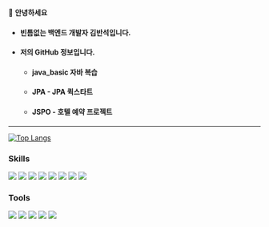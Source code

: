 👋 **안녕하세요**

* #### 빈틈없는 백엔드 개발자 **김반석**입니다.
* #### 저의 GitHub 정보입니다.
   * #### java_basic 자바 복습
   * #### JPA - JPA 퀵스타트
   * #### JSPO - 호텔 예약 프로젝트
--- 
   
[![Top Langs](https://github-readme-stats.vercel.app/api/top-langs/?username=bani92&layout=compact)](https://github.com/bani92/github-readme-stats)
### Skills
<img src="https://img.shields.io/badge/java -007396?style=for-the-badge&logo=java&logoColor=white"> <img src="https://img.shields.io/badge/Spring%20Boot%20%20-6DB33F?style=for-the-badge&logo=Spring&logoColor=white"> <img src="https://img.shields.io/badge/java%20script-F7DF1E?style=for-the-badge&logo=javascript&logoColor=black"> <img src="https://img.shields.io/badge/html-E34F26?style=for-the-badge&logo=html5&logoColor=white">
 <img src="https://img.shields.io/badge/css-1572B6?style=for-the-badge&logo=css3&logoColor=white"> <img src="https://img.shields.io/badge/thymeleaf-6DB33F?style=for-the-badge&logo=thymeleaf&logoColor=white">
<img src="https://img.shields.io/badge/MyBatis%20%20-26689A?style=for-the-badge&logo=&logoColor=white"> <img src="https://img.shields.io/badge/MySQL%20%20-4479A1?style=for-the-badge&logo=MySQL&logoColor=white">

 ### Tools
 <img src="https://img.shields.io/badge/GitHub-181717?style=for-the-badge&logo=GitHub&logoColor=white"> <img src="https://img.shields.io/badge/Git-F05032?style=for-the-badge&logo=Git&logoColor=white"> <img src="https://img.shields.io/badge/MySQL%20Workbench%20%20-4479A1?style=for-the-badge&logo=MySQL&logoColor=white"> 
<img src="https://img.shields.io/badge/Visual%20Studio%20Code-007ACC?style=for-the-badge&logo=Visual%20Studio%20Code&logoColor=white"> <img src="https://img.shields.io/badge/IntelliJ%20IDEA-000000?style=for-the-badge&logo=IntelliJ%20IDEA&logoColor=white">
